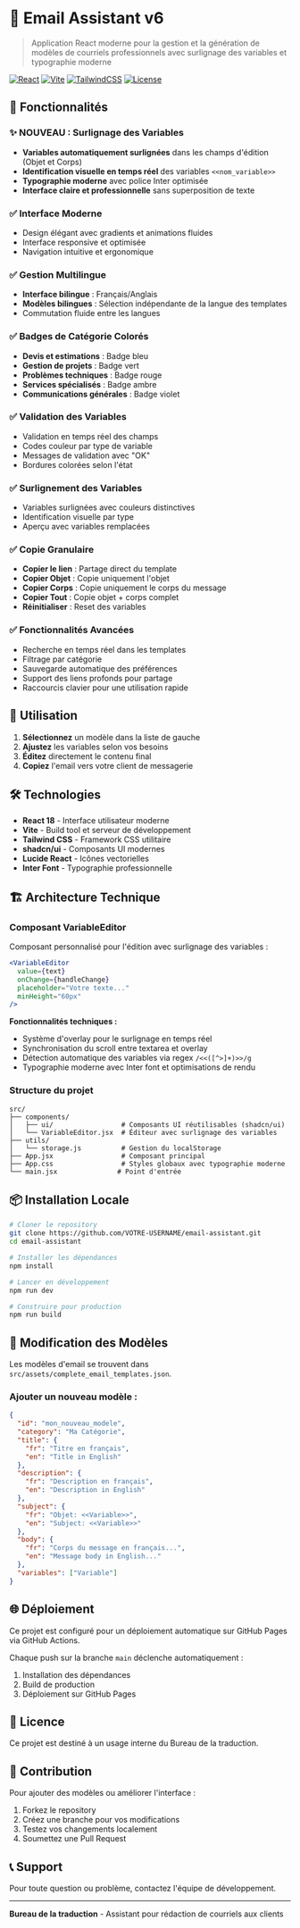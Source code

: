 # 📧 Email Assistant v6

> Application React moderne pour la gestion et la génération de modèles de courriels professionnels avec surlignage des variables et typographie moderne

[![React](https://img.shields.io/badge/React-18.3.1-blue.svg)](https://reactjs.org/)
[![Vite](https://img.shields.io/badge/Vite-6.3.5-646CFF.svg)](https://vitejs.dev/)
[![TailwindCSS](https://img.shields.io/badge/TailwindCSS-3.4.16-38B2AC.svg)](https://tailwindcss.com/)
[![License](https://img.shields.io/badge/License-MIT-green.svg)](LICENSE)

## 🎯 Fonctionnalités

### ✨ **NOUVEAU : Surlignage des Variables**
- **Variables automatiquement surlignées** dans les champs d'édition (Objet et Corps)
- **Identification visuelle en temps réel** des variables `<<nom_variable>>`
- **Typographie moderne** avec police Inter optimisée
- **Interface claire et professionnelle** sans superposition de texte

### ✅ Interface Moderne
- Design élégant avec gradients et animations fluides
- Interface responsive et optimisée
- Navigation intuitive et ergonomique

### ✅ Gestion Multilingue
- **Interface bilingue** : Français/Anglais
- **Modèles bilingues** : Sélection indépendante de la langue des templates
- Commutation fluide entre les langues

### ✅ Badges de Catégorie Colorés
- **Devis et estimations** : Badge bleu
- **Gestion de projets** : Badge vert
- **Problèmes techniques** : Badge rouge
- **Services spécialisés** : Badge ambre
- **Communications générales** : Badge violet

### ✅ Validation des Variables
- Validation en temps réel des champs
- Codes couleur par type de variable
- Messages de validation avec "OK"
- Bordures colorées selon l'état

### ✅ Surlignement des Variables
- Variables surlignées avec couleurs distinctives
- Identification visuelle par type
- Aperçu avec variables remplacées

### ✅ Copie Granulaire
- **Copier le lien** : Partage direct du template
- **Copier Objet** : Copie uniquement l'objet
- **Copier Corps** : Copie uniquement le corps du message
- **Copier Tout** : Copie objet + corps complet
- **Réinitialiser** : Reset des variables

### ✅ Fonctionnalités Avancées
- Recherche en temps réel dans les templates
- Filtrage par catégorie
- Sauvegarde automatique des préférences
- Support des liens profonds pour partage
- Raccourcis clavier pour une utilisation rapide

## 🚀 Utilisation

1. **Sélectionnez** un modèle dans la liste de gauche
2. **Ajustez** les variables selon vos besoins
3. **Éditez** directement le contenu final
4. **Copiez** l'email vers votre client de messagerie

## 🛠️ Technologies

- **React 18** - Interface utilisateur moderne
- **Vite** - Build tool et serveur de développement
- **Tailwind CSS** - Framework CSS utilitaire
- **shadcn/ui** - Composants UI modernes
- **Lucide React** - Icônes vectorielles
- **Inter Font** - Typographie professionnelle

## 🏗️ Architecture Technique

### Composant VariableEditor
Composant personnalisé pour l'édition avec surlignage des variables :

```jsx
<VariableEditor
  value={text}
  onChange={handleChange}
  placeholder="Votre texte..."
  minHeight="60px"
/>
```

**Fonctionnalités techniques :**
- Système d'overlay pour le surlignage en temps réel
- Synchronisation du scroll entre textarea et overlay
- Détection automatique des variables via regex `/<<([^>]+)>>/g`
- Typographie moderne avec Inter font et optimisations de rendu

### Structure du projet
```
src/
├── components/
│   ├── ui/                 # Composants UI réutilisables (shadcn/ui)
│   └── VariableEditor.jsx  # Éditeur avec surlignage des variables
├── utils/
│   └── storage.js          # Gestion du localStorage
├── App.jsx                 # Composant principal
├── App.css                 # Styles globaux avec typographie moderne
└── main.jsx               # Point d'entrée
```

## 📦 Installation Locale

```bash
# Cloner le repository
git clone https://github.com/VOTRE-USERNAME/email-assistant.git
cd email-assistant

# Installer les dépendances
npm install

# Lancer en développement
npm run dev

# Construire pour production
npm run build
```

## 🔧 Modification des Modèles

Les modèles d'email se trouvent dans `src/assets/complete_email_templates.json`.

### Ajouter un nouveau modèle :

```json
{
  "id": "mon_nouveau_modele",
  "category": "Ma Catégorie",
  "title": {
    "fr": "Titre en français",
    "en": "Title in English"
  },
  "description": {
    "fr": "Description en français",
    "en": "Description in English"
  },
  "subject": {
    "fr": "Objet: <<Variable>>",
    "en": "Subject: <<Variable>>"
  },
  "body": {
    "fr": "Corps du message en français...",
    "en": "Message body in English..."
  },
  "variables": ["Variable"]
}
```

## 🌐 Déploiement

Ce projet est configuré pour un déploiement automatique sur GitHub Pages via GitHub Actions.

Chaque push sur la branche `main` déclenche automatiquement :
1. Installation des dépendances
2. Build de production
3. Déploiement sur GitHub Pages

## 📝 Licence

Ce projet est destiné à un usage interne du Bureau de la traduction.

## 🤝 Contribution

Pour ajouter des modèles ou améliorer l'interface :
1. Forkez le repository
2. Créez une branche pour vos modifications
3. Testez vos changements localement
4. Soumettez une Pull Request

## 📞 Support

Pour toute question ou problème, contactez l'équipe de développement.

---

**Bureau de la traduction** - Assistant pour rédaction de courriels aux clients

